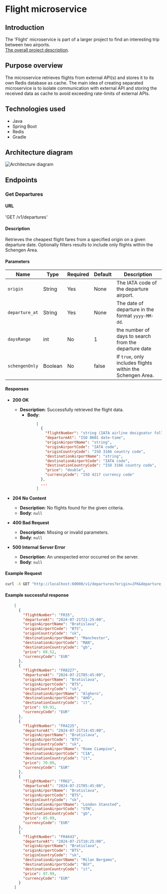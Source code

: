 # Flight microservice 

## Introduction
The 'Flight' microservice is part of a larger project to find an interesting trip between two airports.  
[The overall project description](https://medium.com/@vidime.sa.buduci.rok/explore-europe-by-plane-using-this-tool-0cb52ac69b8b).
## Purpose overview 
The microservice retrieves flights from external API(s) and stores it to its own Redis database as cache. The main idea of
creating separated microservice is to isolate communication with external API and storing the received data as cache to
avoid exceeding rate-limits of external APIs. 

## Technologies used
- Java
- Spring Boot
- Redis
- Gradle

## Architecture diagram
![Architecture diagram](./images/FlightService.jpg)

## Endpoints
### Get Departures
#### URL 
'GET /v1/departures'
#### Description
Retrieves the cheapest flight fares from a specified origin on a given departure date. Optionally filters results to 
include only flights within the Schengen Area.
#### Parameters
| Name          | Type    | Required | Default | Description                                                    |
|---------------|---------|----------|---------|----------------------------------------------------------------|
| `origin`      | String  | Yes      | None    | The IATA code of the departure airport.                        |
| `departure_at`| String  | Yes      | None    | The date of departure in the format `yyyy-MM-dd`.              |
| `daysRange`   | int     | No       | 1       | the number of days to search from the departure date           |
| `schengenOnly`| Boolean | No       | false   | If `true`, only includes flights within the Schengen Area.     |
#### Responses 
- **200 OK**
    - **Description**: Successfully retrieved the flight data.
      - **Body**:
          ```json
              [
                {
                  "flightNumber": "string (IATA airline designator followed by numeric identifier)",
                  "departureAt": "ISO 8601 date-time",
                  "originAirportName": "string",
                  "originAirportCode": "IATA code",
                  "originCountryCode": "ISO 3166 country code",
                  "destinationAirportName": "string",
                  "destinationAirportCode": "IATA code",
                  "destinationCountryCode": "ISO 3166 country code",
                  "price": "double",
                  "currencyCode": "ISO 4217 currency code"
                },
                ...
              ]
        ```

- **204 No Content**
    - **Description**: No flights found for the given criteria.
    - **Body**: `null`

- **400 Bad Request**
    - **Description**: Missing or invalid parameters.
    - **Body**: `null`

- **500 Internal Server Error**
    - **Description**: An unexpected error occurred on the server.
    - **Body**: `null`

#### Example Request

```bash
curl -X GET "http://localhost:60000/v1/departures?origin=JFK&departure_at=2024-07-20&schengenOnly=true"
```
#### Example successful response
```json
    [
      {
        "flightNumber": "FR35",
        "departureAt": "2024-07-21T21:25:00",
        "originAirportName": "Bratislava",
        "originAirportCode": "BTS",
        "originCountryCode": "sk",
        "destinationAirportName": "Manchester",
        "destinationAirportCode": "MAN",
        "destinationCountryCode": "gb",
        "price": 68.52,
        "currencyCode": "EUR"
      },
      {
        "flightNumber": "FR8227",
        "departureAt": "2024-07-21T05:45:00",
        "originAirportName": "Bratislava",
        "originAirportCode": "BTS",
        "originCountryCode": "sk",
        "destinationAirportName": "Alghero",
        "destinationAirportCode": "AHO",
        "destinationCountryCode": "it",
        "price": 69.91,
        "currencyCode": "EUR"
      },
      {
        "flightNumber": "FR4225",
        "departureAt": "2024-07-21T14:45:00",
        "originAirportName": "Bratislava",
        "originAirportCode": "BTS",
        "originCountryCode": "sk",
        "destinationAirportName": "Rome Ciampino",
        "destinationAirportCode": "CIA",
        "destinationCountryCode": "it",
        "price": 70.09,
        "currencyCode": "EUR"
      },
      {
        "flightNumber": "FR62",
        "departureAt": "2024-07-21T05:45:00",
        "originAirportName": "Bratislava",
        "originAirportCode": "BTS",
        "originCountryCode": "sk",
        "destinationAirportName": "London Stansted",
        "destinationAirportCode": "STN",
        "destinationCountryCode": "gb",
        "price": 85.09,
        "currencyCode": "EUR"
      },
      {
        "flightNumber": "FR4643",
        "departureAt": "2024-07-21T10:25:00",
        "originAirportName": "Bratislava",
        "originAirportCode": "BTS",
        "originCountryCode": "sk",
        "destinationAirportName": "Milan Bergamo",
        "destinationAirportCode": "BGY",
        "destinationCountryCode": "it",
        "price": 97.99,
        "currencyCode": "EUR"
      }
    ]
```

[//]: # (## How to run)

[//]: # (### Prerequisites )

[//]: # (- Java 21)

[//]: # (- Gradle)

[//]: # (- Redis server)

[//]: # ()
[//]: # (### Run script)

[//]: # (```bash)

[//]: # (#!/bin/bash)

[//]: # (# Clone the repository)

[//]: # (git clone https://github.com/xbiletskyi/FlightService)

[//]: # (cd FlightService)

[//]: # ()
[//]: # (# Build the Docker image)

[//]: # (docker build -t flightservice:latest .)

[//]: # ()
[//]: # (# Run Redis container)

[//]: # (docker run -d -p 6379:6379 --name redis redis)

[//]: # ()
[//]: # (# Run the TakeFlights container)

[//]: # (docker run -d -p 60000:8080 --name flightservice --link redis:redis -e REDIS_HOST=redis -e REDIS_PORT=6379 flightservice:latest)

[//]: # ()
[//]: # (# Display running containers)

[//]: # (docker ps)

[//]: # (```)
